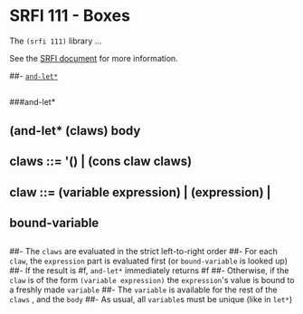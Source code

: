 # SRFI 111 - Boxes

The `(srfi 111)` library ...

See the [SRFI document](http://srfi.schemers.org/srfi-111/srfi-111.html) for more information.

##- [`and-let*`](#and-let)
##
###and-let*
##    (and-let* (claws) body
##
##    claws ::= '() | (cons claw claws)
##    claw  ::=  (variable expression) | (expression) |
##               bound-variable
##
##- The `claws` are evaluated in the strict left-to-right order
##- For each `claw`, the `expression` part is evaluated first (or `bound-variable` is looked up)
##- If the result is #f, `and-let*` immediately returns #f
##- Otherwise, if the `claw` is of the form `(variable expression)` the `expression`'s value is bound to a freshly made `variable`
##- The `variable` is available for the rest of the `claws` , and the `body`
##- As usual, all `variable`s must be unique (like in `let*`)
